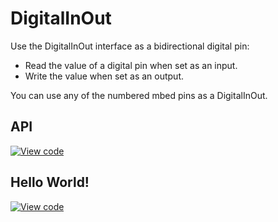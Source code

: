 # DigitalInOut

Use the DigitalInOut interface as a bidirectional digital pin:

* Read the value of a digital pin when set as an input.
* Write the value when set as an output.

You can use any of the numbered mbed pins as a DigitalInOut. 

## API

[![View code](https://www.mbed.com/embed/?type=library)](https://docs.mbed.com/docs/mbed-os-api/en/mbed-os-5.5/api/classmbed_1_1DigitalInOut.html) 

## Hello World!

[![View code](https://www.mbed.com/embed/?url=https://developer.mbed.org/teams/mbed_example/code/DigitalInOut_HelloWorld/)](https://developer.mbed.org/teams/mbed_example/code/DigitalInOut_HelloWorld/file/185e0d3e7212/main.cpp) 

